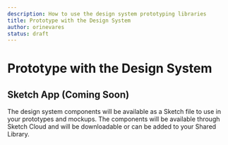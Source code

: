 ```yaml
---
description: How to use the design system prototyping libraries
title: Prototype with the Design System
author: orinevares
status: draft
---
```

# Prototype with the Design System

## Sketch App (Coming Soon)
The design system components will be available as a Sketch file to use in your prototypes and mockups. The components will be available through Sketch Cloud and will be downloadable or can be added to your Shared Library. 
